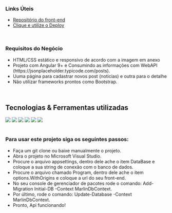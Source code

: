 <div>
  <h3> Links Úteis</h3>
 
   <ul>
    <li> <a href="https://github.com/SilasSousadeJesus/marlin-challenge-front-end">Repositório do front-end</a></li>
    <li> <a href="https://marlin-challenge-front-end.vercel.app/home">Clique e utilize o Deploy</a></li>
  </ul>
   <br>
  <h3> Requisitos do Negócio</h3>
 
   <ul>
    <li>HTML/CSS estático e responsivo de acordo com a imagem em anexo</li>
    <li>Projeto com Angular 9+ e Consumindo as informações com WebAPI (https://jsonplaceholder.typicode.com/posts).</li>
    <li>Uuma página para cadastrar novos post (noticias) e outra para o detalhe</li>
    <li>Não utilizar frameworks prontos como Bootstrap.</li>
  </ul>
   <br>

</div>

<div>
  <h2 >Tecnologias & Ferramentas utilizadas </h2>
  <div >
    <img src="https://img.shields.io/badge/Angular-DD0031?style=for-the-badge&logo=angular&logoColor=white" >
    <img src="https://img.shields.io/badge/CSS3-1572B6?style=for-the-badge&logo=css3&logoColor=white" >
    <img src="https://img.shields.io/badge/HTML5-E34F26?style=for-the-badge&logo=html5&logoColor=white" >
    <img src="https://img.shields.io/badge/TypeScript-007ACC?style=for-the-badge&logo=typescript&logoColor=white" >
    <img src="https://img.shields.io/badge/.NET-5C2D91?style=for-the-badge&logo=.net&logoColor=white" >
    <img src="https://img.shields.io/badge/c%23-%23239120.svg?style=for-the-badge&logo=c-sharp&logoColor=white" >
  </div>
</div>

  <br/>
  <h3>Para usar este projeto siga os seguintes passos: </h3>
  <ul >
    <li>Faça um git clone ou baixe manualmente o projeto.</li>
    <li> Abra o projeto no Microsoft Visual Studio. </li>
    <li> Procure o arquivo appsettings, dentro dele ache o item DataBase e coloque a sua string de conexão com o banco de dados.</li>
     <li>Procure o arquivo chamado Program, dentro dele ache o item options.WithOrigins e  coloque a url do seu front-end.</li>
     <li>No seu console de gerenciador de pacotes rode o comando: Add-Migration Initial-DB -Context MarlinDbContext.</li>
     <li>Por último,  rode o comando:  Update-Database -Context MarlinDbContext.</li>
     <li>Pronto, Api funcionando!</li>
  </ul>
